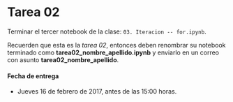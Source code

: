 # Tarea 02

Terminar el tercer notebook de la clase: `03. Iteracion -- for.ipynb`.

Recuerden que esta es la *tarea 02*, entonces deben renombrar su notebook terminado como **tarea02_nombre_apellido.ipynb** y enviarlo en un correo con asunto **tarea02_nombre_apellido**.

#### Fecha de entrega
* Jueves 16 de febrero de 2017, antes de las 15:00 horas.
